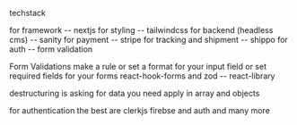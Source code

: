 techstack

for framework -- nextjs
for styling -- tailwindcss
for backend (headless cms) -- sanity
for payment -- stripe
for  tracking and shipment -- shippo
for auth -- form validation


Form Validations
make a rule or set a format for your input field
or set required fields for your forms
react-hook-forms and zod -- react-library

destructuring is asking for data you need 
apply in array and objects

for authentication 
the best are clerkjs firebse and auth and many more